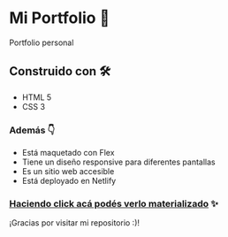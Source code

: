 # Mi Portfolio 🚀

Portfolio personal


## Construido con 🛠️
- HTML 5
- CSS 3

### Además  👇
- Está maquetado con Flex
- Tiene un diseño responsive para diferentes pantallas
- Es un sitio web accesible
- Está deployado en Netlify

### [Haciendo click acá podés verlo materializado](https://giannagiavarini.netlify.app/) ✨


¡Gracias por visitar mi repositorio :)!
